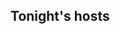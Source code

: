 ## Tonight's hosts

<!-- .slide: data-background="/img/hosts.png" data-background-size="contain" -->
